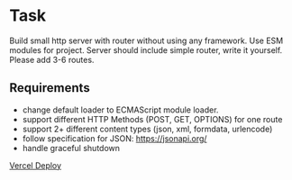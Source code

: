 # Task
Build small http server with router without using any framework. Use ESM modules for project. Server should include simple router, write it yourself. Please add 3-6 routes.

## Requirements
* change default loader to ECMAScript module loader.
* support different HTTP Methods (POST, GET, OPTIONS) for one route
* support 2+ different content types (json, xml, formdata, urlencode)
* follow specification for JSON: https://jsonapi.org/
* handle graceful shutdown

[Vercel Deploy](https://www.google.com](https://kpi-nodejs23-lab2-im2c5ng73-sandrvvus-projects.vercel.app/)https://kpi-nodejs23-lab2-im2c5ng73-sandrvvus-projects.vercel.app/)
